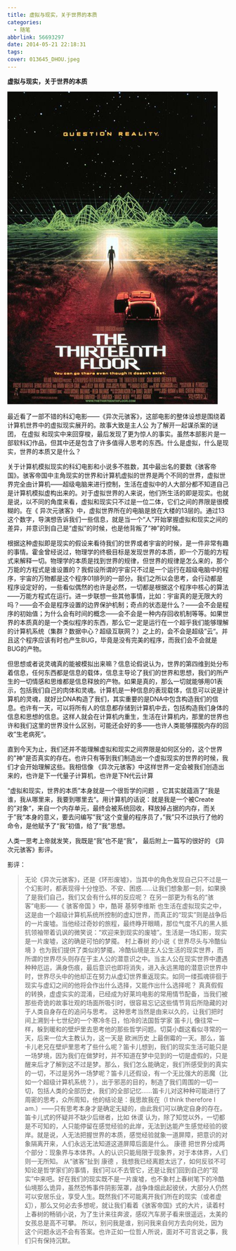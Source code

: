 ```yaml
---
title: 虚拟与现实，关于世界的本质
categories:
  - 随笔
abbrlink: 56693297
date: 2014-05-21 22:18:31
tags:
cover: 013645_DHOU.jpeg
---
```


**虚拟与现实，关于世界的本质**

![](unreality-and-reality/013645_DHOU.jpeg)

最近看了一部不错的科幻电影——《异次元骇客》，这部电影的整体设想是围绕着计算机世界中的虚拟现实展开的。故事大致是主人公 为了解开一起谋杀案的谜 团， 在虚拟 和现实中来回穿梭，最后发现了更为惊人的事实。虽然本部影片是一部软科幻作品，但其中还是包含了许多值得人思考的东西。什么是虚拟，什么是现实，世界的本质又是什么？

关于计算机模拟现实的科幻电影和小说多不胜数，其中最出名的要数《骇客帝国》。骇客帝国中主角现实的世界和计算机虚拟的世界是两个不同的世界，虚拟世界完全由计算机——超级电脑来进行控制，生活在虚拟中的人大部分都不知道自己是计算机模拟虚构出来的。对于虚拟世界的人来说，他们所生活的即是现实。也就是说，以不同的角度来看，虚拟和现实只不过是一位二体，它们之间的界限是很模糊的。在《 异次元骇客》中，虚拟世界所在的电脑是放在大楼的13层的。通过13这个数字，导演想告诉我们一些信息，就是当一个“人”开始掌握虚拟和现实之间的差异，并意识到自己是“虚拟”的时候，也是他背叛了“神”的时候。

根据这种虚拟即是现实的假设来看待我们的世界或者宇宙的时候，是一件非常有趣的事情。霍金曾经说过，物理学的终极目标是发现世界的本质，即一个万能的方程式来解释一切。物理学的本质是找到世界的规律，但世界的规律是怎么来的，那个万能的方程式是谁设置的？我假设所谓的宇宙只不过是一个运行在超级电脑中的程序，宇宙的万物都是这个程序01排列的一部分。我们之所以会思考，会行动都是程序设定好的，一些看似偶然的也许是必然，一切都是根据这个程序中核心的算法——万能方程式在运行。进一步联想一些其他事情，比如：宇宙真的是无限大的吗？——会不会是程序设置的边界保护机制；奇点的状态是什么？——会不会是程序的初始值；为什么会有时间的概念——会不会是一种内存回收机制等等。如果世界的本质真的是一个类似程序的东西，那么它一定是运行在一个超乎我们能够理解的计算机系统（集群？数据中心？超级互联网？）之上的，会不会是超级”云“。并且这个程序应该有时也产生BUG，毕竟是没有完美的程序，而我们会不会就是BUG的产物。

但思想或者说灵魂真的能被模拟出来嘛？信息论假说认为，世界的第四维到处分布着信息，任何东西都是信息的载体，信息主导论了我们的世界和思想，我们的所产生的一切情感和思维都是信息释放的产物。如果是真的，那么一切就能够用01表示，包括我们自己的肉体和灵魂。计算机是一种信息的表现载体，信息可以说是计算机的灵魂，就好比DNA构造了我们，其实重要的是DNA中包含构造我们的信息。也许有一天，可以将所有人的信息都存储到计算机中去，包括构造我们身体的信息和思想的信息。这样人就会在计算机内重生，生活在计算机内，那里的世界也许和我们这里的世界没什么区别，可能还会好的多——也许人类能够摆脱内存的回收”生老病死“。

 直到今天为止，我们还并不能理解虚拟和现实之间界限是如何区分的，这个世界的"神"是否真实的存在。也许只有等到我们制造出一个虚拟现实的世界的时候，我们才会开始理解这些。我相信像 《异次元骇客》中这样世界一定会被我们创造出来的，也许是下一代量子计算机，也许是下N代云计算

“虚拟和现实，世界的本质”本身就是一个很哲学的问题 ，它其实就蕴涵了”我是谁，我从哪里来，我要到哪里去“。用计算机的话说：就是我是一个被Create的”对象“，来自一个内存单元，最终会被系统回收，释放掉占据的内存，而关于”我“本身的意义，要去问编写”我“这个变量的程序员了，”我”只不过执行了他的命令，是他赋予了“我”初值，给了“我”思想。 

人类一思考上帝就发笑，我既是“我”也不是“我”， 最后附上一篇写的很好的  《异次元骇客》影评。

影评：

> 无论《异次元骇客》，还是《环形废墟》，当其中的角色发现自己只不过是一个幻影时，都表现得十分惶恐、不安、困惑……让我们想象那一刻，如果换了是我们自己，我们又会有什么样的反应呢？
> 在另一部更为有名的“骇客”电影——《 骇客帝国 》中，酷哥 基努李维斯 也生活在虚拟现实之中，这是由一个超级计算机系统所控制的虚幻世界，而真正的“现实”则是战争后的一片废墟。当他经过奇妙的旅程，最终睁开眼睛，那位气度不凡的黑人抵抗领袖带着讥讽的微笑说：“欢迎来到现实的废墟”。生活是一场幻影，现实是一片废墟，这的确是可怕的梦魇。
>  村上春树 的小说《 世界尽头与冷酷仙境 》也为我们提供了类似的梦魇。冷酷仙境是主人公生活的现实世界，而所谓的世界尽头则存在于主人公的潜意识之中。当主人公在现实世界中遭遇种种厄运，满身伤痕，最后意识也即将消失，进入永远黑暗的潜意识世界中时，世界尽头中的他却正在努力从虚幻世界重返现实。如同一缕孤魂徘徊于现实与虚幻之间的他将会作出什么选择，又能作出什么选择呢？
> 真真假假的转换，虚虚实实的混淆，已经成为好莱坞电影的常用情节配备，当我们被那些奇诡的故事壮观的场面所吸引时，很容易忘记这些情节背后所隐藏的对于人类自身存在的追问与思考。 
> 这种思考当然是由来以久的，让我们把时间上溯到十七世纪的一个寒冷冬日，怕冷的法国哲学家 笛卡儿 像往常一样，躲到暖和的壁炉里去思考他的那些哲学问题。切莫小觑这看似寻常的一天，后来一位大主教认为，这一天是 欧洲历史 上最倒霉的一天。那么，笛卡儿老兄在壁炉里思考了些什么呢？笛卡儿想到，我们的现实生活可能只是一场梦境，因为我们在做梦时，并不知道在梦中见到的一切是虚假的，只是醒来后才了解到这不过是梦。那么，我们怎么能确定，我们所感受到的真实的一切，不过是另外一场梦呢？笛卡儿还假设，有一个无比强大的恶魔（比如一个超级计算机系统？），出于邪恶的目的，制造了我们周围的一切一切，包括人类的全部历史，我们的全部记忆……笛卡儿对这种种可能进行了周密的思考，众所周知，他的结论是：我思故我在（I think therefore I am.）——只有思考本身才是确定无疑的，由此我们可以确定自身的存在。
> 笛卡儿式的怀疑并不缺少后继者，比如 休谟 认为，除了知觉以外，一切都是不可知的，人只能停留在感觉经验的此岸，无法到达能产生感觉经验的彼岸。就是说，人无法把握世界的本质，感觉经验就象一道屏障，把意识的对象隔离开来，人们永远无法知道这道屏障后面是什么。 康德 把世界分成两个部分：现象界与本体界。人的认识只能局限于现象界，对于本体界，人们则一无所知。
> 从“骇客”扯到 康德 ，我想我已经离题太远了，如何反驳不可知论是哲学家们的事情，我们可以不去管它，还是让我们回到自己的“现实”中来吧。好在我们的现实既不是一片废墟，也不象村上春树笔下的冷酷仙境那么诡异，虽然恐怖事件阴影笼罩，战争烽烟此起彼伏，大部分人仍然可以安居乐业，享受人生。既然我们不可能离开我们所在的现实（或者虚幻），那么又何必去多想呢，就让我们看着《骇客帝国》式的大片，读着村上春树的畅销小说，为了生计来往奔波，感叹汽车房子看来很遥远，太美的女孩总是高不可攀。
> 所以，别问我是谁，别问我来自何方去向何处，因为这个问题永远不会有答案。也许正如一位哲人所说，面对不可言说之事，我们只有保持沉默。